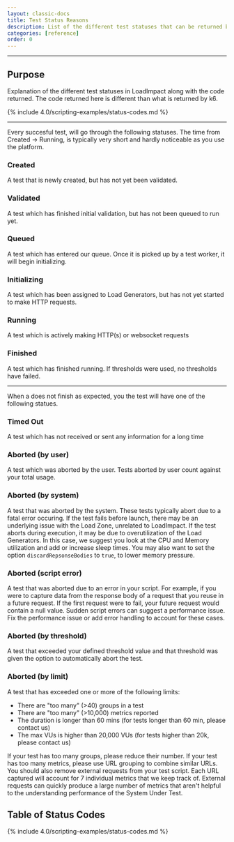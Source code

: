 ```yaml
---
layout: classic-docs
title: Test Status Reasons
description: List of the different test statuses that can be returned by LoadImpact, with reasons and fixes for dealing with such a status.
categories: [reference]
order: 0
---
```


***

<h2>Purpose</h2>
Explanation of the different test statuses in LoadImpact along with the code returned.  The code returned here is different than what is returned by k6.

{% include 4.0/scripting-examples/status-codes.md %}

***

Every succesful test, will go through the following statuses.  The time from Created -> Running, is typically very short and hardly noticeable as you use the platform.

### Created
A test that is newly created, but has not yet been validated.

### Validated
A test which has finished initial validation, but has not been queued to run yet.

### Queued
A test which has entered our queue.  Once it is picked up by a test worker, it will begin initializing.

### Initializing
A test which has been assigned to Load Generators, but has not yet started to make HTTP requests.

### Running
A test which is actively making HTTP(s) or websocket requests

### Finished
A test which has finished running.  If thresholds were used, no thresholds have failed.

***

When a does not finish as expected, you the test will have one of the following statues.


### Timed Out
A test which has not received or sent any information for a long time

### Aborted (by user)
A test which was aborted by the user.  Tests aborted by user count against your total usage.

### Aborted (by system)
A test that was aborted by the system.  These tests typically abort due to a fatal error occuring.  If the test fails before launch, there may be an underlying issue with the Load Zone, unrelated to LoadImpact.  If the test aborts during execution, it may be due to overutilization of the Load Generators.  In this case, we suggest you look at the CPU and Memory utilization and add or increase sleep times. You may also want to set the option `discardRepsonseBodies` to `true`, to lower memory pressure.

### Aborted (script error)
A test that was aborted due to an error in your script. For example, if you were to capture data from the response body of a request that you reuse in a future request.  If the first request were to fail, your future request would contain a null value. Sudden script errors can suggest a performance issue.  Fix the performance issue or add error handling to account for these cases.

### Aborted (by threshold)
A test that exceeded your defined threshold value and that threshold was given the option to automatically abort the test.

### Aborted (by limit)
A test that has exceeded one or more of the following limits:
- There are "too many" (>40) groups in a test
- There are "too many" (>10,000) metrics reported
- The duration is longer than 60 mins (for tests longer than 60 min, please contact us)
- The max VUs is higher than 20,000 VUs (for tests higher than 20k, please contact us)

If your test has too many groups, please reduce their number.  If your test has too many metrics, please use URL grouping to combine similar URLs.  You should also remove external requests from your test script.  Each URL captured will account for 7 individual metrics that we keep track of.  External requests can quickly produce a large number of metrics that aren't helpful to the understanding performance of the System Under Test.


## Table of Status Codes
{% include 4.0/scripting-examples/status-codes.md %}
